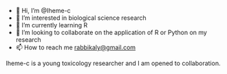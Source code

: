 - 👋 Hi, I’m @Iheme-c
- 👀 I’m interested in biological science research
- 🌱 I’m currently learning R
- 💞️ I’m looking to collaborate on the application of R or Python on my research
- 📫 How to reach me rabbikaly@gmail.com 

<!---
Iheme-c/Iheme-c is a ✨ special ✨ repository because its `README.md` (this file) appears on your GitHub profile.
You can click the Preview link to take a look at your changes.
---> Iheme-c is a young toxicology researcher and I am opened to collaboration.
